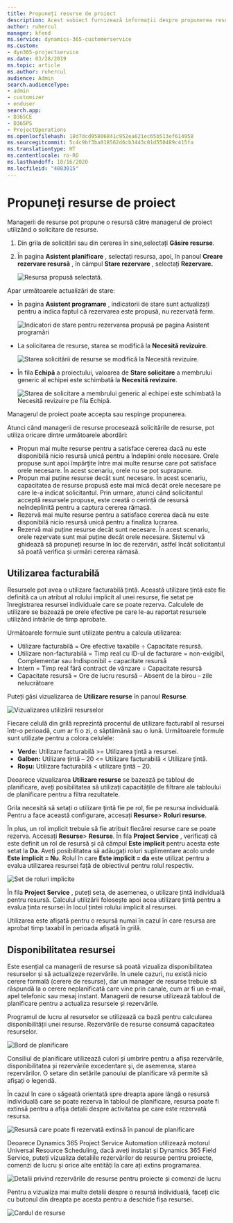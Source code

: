 ```yaml
---
title: Propuneți resurse de proiect
description: Acest subiect furnizează informații despre propunerea resurselor de proiect.
author: ruhercul
manager: kfend
ms.service: dynamics-365-customerservice
ms.custom:
- dyn365-projectservice
ms.date: 03/28/2019
ms.topic: article
ms.author: ruhercul
audience: Admin
search.audienceType:
- admin
- customizer
- enduser
search.app:
- D365CE
- D365PS
- ProjectOperations
ms.openlocfilehash: 18d7dcd95806841c952ea621ec65b513ef614958
ms.sourcegitcommit: 5c4c9bf3ba018562d6cb3443c01d550489c415fa
ms.translationtype: HT
ms.contentlocale: ro-RO
ms.lasthandoff: 10/16/2020
ms.locfileid: "4083015"
---
```

# <a name="propose-project-resources"></a>Propuneți resurse de proiect

Managerii de resurse pot propune o resursă către managerul de proiect utilizând o solicitare de resurse.

1. Din grila de solicitări sau din cererea în sine,selectați **Găsire resurse**.
2. În pagina **Asistent planificare** , selectați resursa, apoi, în panoul **Creare rezervare resursă** , în câmpul **Stare rezervare** , selectați **Rezervare.**

    ![Resursa propusă selectată.](media/Resource-Management-image62.png)

Apar următoarele actualizări de stare:

- În pagina **Asistent programare** , indicatorii de stare sunt actualizați pentru a indica faptul că rezervarea este propusă, nu rezervată ferm.

    ![Indicatori de stare pentru rezervarea propusă pe pagina Asistent programări](media/Resource-Management-image63.png)

- La solicitarea de resurse, starea se modifică la **Necesită revizuire**.

    ![Starea solicitării de resurse se modifică la Necesită revizuire.](media/Resource-Management-image64.png)

- În fila **Echipă** a proiectului, valoarea de **Stare solicitare** a membrului generic al echipei este schimbată la **Necesită revizuire**.

    ![Starea de solicitare a membrului generic al echipei este schimbată la Necesită revizuire pe fila Echipă.](media/Resource-Management-image48.png)

Managerul de proiect poate accepta sau respinge propunerea.

Atunci când managerii de resurse procesează solicitările de resurse, pot utiliza oricare dintre următoarele abordări:

- Propun mai multe resurse pentru a satisface cererea dacă nu este disponibilă nicio resursă unică pentru a îndeplini orele necesare. Orele propuse sunt apoi împărțite între mai multe resurse care pot satisface orele necesare. În acest scenariu, orele nu se pot suprapune.
- Propun mai puține resurse decât sunt necesare. În acest scenariu, capacitatea de resurse propusă este mai mică decât orele necesare pe care le-a indicat solicitantul. Prin urmare, atunci când solicitantul acceptă resursele propuse, este creată o cerință de resursă neîndeplinită pentru a captura cererea rămasă.
- Rezervă mai multe resurse pentru a satisface cererea dacă nu este disponibilă nicio resursă unică pentru a finaliza lucrarea.
- Rezervă mai puține resurse decât sunt necesare. În acest scenariu, orele rezervate sunt mai puține decât orele necesare. Sistemul vă ghidează să propuneți resurse în loc de rezervări, astfel încât solicitantul să poată verifica și urmări cererea rămasă.

## <a name="billable-utilization"></a>Utilizarea facturabilă

Resursele pot avea o utilizare facturabilă țintă. Această utilizare țintă este fie definită ca un atribut al rolului implicit al unei resurse, fie setat pe înregistrarea resursei individuale care se poate rezerva. Calculele de utilizare se bazează pe orele efective pe care le-au raportat resursele utilizând intrările de timp aprobate.

Următoarele formule sunt utilizate pentru a calcula utilizarea:

- Utilizare facturabilă = Ore efective taxabile ÷  Capacitate resursă.
- Utilizare non-facturabilă = Timp real cu ID-ul de facturare = non-exigibil, Complementar sau Indisponibil ÷ capacitate resursă
- Intern = Timp real fără contract de vânzare ÷ Capacitate resursă
- Capacitate resursă = Ore de lucru resursă – Absent de la birou – zile nelucrătoare

Puteți găsi vizualizarea de **Utilizare resurse** în panoul **Resurse**.

![Vizualizarea utilizării resurselor](media/Resource-Management-image65.png)

Fiecare celulă din grilă reprezintă procentul de utilizare facturabil al resursei într-o perioadă, cum ar fi o zi, o săptămână sau o lună. Următoarele formule sunt utilizate pentru a colora celulele:

- **Verde:** Utilizare facturabilă \>= Utilizarea țintă a resursei.
- **Galben:** Utilizare țintă – 20 \<= Utilizare facturabilă \< Utilizare țintă.
- **Roșu:** Utilizare facturabilă \< utilizare țintă – 20.

Deoarece vizualizarea **Utilizare resurse** se bazează pe tabloul de planificare, aveți posibilitatea să utilizați capacitățile de filtrare ale tabloului de planificare pentru a filtra rezultatele.

Grila necesită să setați o utilizare țintă fie pe rol, fie pe resursa individuală. Pentru a face această configurare, accesați **Resurse**\> **Roluri resurse**.

În plus, un rol implicit trebuie să fie atribuit fiecărei resurse care se poate rezerva. Accesați **Resurse**\> **Resurse**. În fila **Project Service** , verificați că este definit un rol de resursă și că câmpul **Este implicit** pentru acesta este setat la **Da**. Aveți posibilitatea să adăugați roluri suplimentare acolo unde **Este implicit = Nu**. Rolul în care **Este implicit = da** este utilizat pentru a evalua utilizarea resursei față de obiectivul pentru rolul respectiv.

![Set de roluri implicite](media/Resource-Management-image67.png)

În fila **Project Service** , puteți seta, de asemenea, o utilizare țintă individuală pentru resursă. Calculul utilizării folosește apoi acea utilizare țintă pentru a evalua ținta resursei în locul țintei rolului implicit al resursei.

Utilizarea este afișată pentru o resursă numai în cazul în care resursa are aprobat timp taxabil în perioada afișată în grilă.

## <a name="resource-availability"></a>Disponibilitatea resursei

Este esențial ca managerii de resurse să poată vizualiza disponibilitatea resurselor și să actualizeze rezervările. în unele cazuri, nu există nicio cerere formală (cerere de resurse), dar un manager de resurse trebuie să răspundă la o cerere neplanificată care vine prin canale, cum ar fi un e-mail, apel telefonic sau mesaj instant. Managerii de resurse utilizează tabloul de planificare pentru a actualiza resursele și rezervările.

Programul de lucru al resurselor se utilizează ca bază pentru calcularea disponibilității unei resurse. Rezervările de resurse consumă capacitatea resurselor.

![Bord de planificare](media/Resource-Management-image68.png)

Consiliul de planificare utilizează culori și umbrire pentru a afișa rezervările, disponibilitatea și rezervările excedentare și, de asemenea, starea rezervărilor. O setare din setările panoului de planificare vă permite să afișați o legendă.

În cazul în care o săgeată orientată spre dreapta apare lângă o resursă individuală care se poate rezerva în tabloul de planificare, resursa poate fi extinsă pentru a afișa detalii despre activitatea pe care este rezervată resursa.

![Resursă care poate fi rezervată extinsă în panoul de planificare](media/Resource-Management-image69.png)

Deoarece Dynamics 365 Project Service Automation utilizează motorul Universal Resource Scheduling, dacă aveți instalat și Dynamics 365 Field Service, puteți vizualiza detaliile rezervărilor de resurse pentru proiecte, comenzi de lucru și orice alte entități la care ați extins programarea.

![Detalii privind rezervările de resurse pentru proiecte și comenzi de lucru](media/Resource-Management-image70.png)

Pentru a vizualiza mai multe detalii despre o resursă individuală, faceți clic cu butonul din dreapta pe acesta pentru a deschide fișa resursei.

![Cardul de resurse](media/Resource-Management-image71.png)
